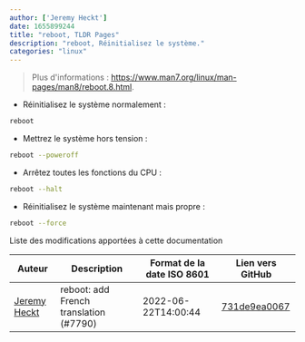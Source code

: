```yaml
---
author: ['Jeremy Heckt']
date: 1655899244
title: "reboot, TLDR Pages"
description: "reboot, Réinitialisez le système."
categories: "linux"
---
```

> Plus d'informations : <https://www.man7.org/linux/man-pages/man8/reboot.8.html>.

- Réinitialisez le système normalement :

```bash
reboot
```

- Mettrez le système hors tension :

```bash
reboot --poweroff
```

- Arrêtez toutes les fonctions du CPU :

```bash
reboot --halt
```

- Réinitialisez le système maintenant mais propre :

```bash
reboot --force
```
Liste des modifications apportées à cette documentation


Auteur | Description | Format de la date ISO 8601 | Lien vers GitHub
------|-----|-----|-----
[Jeremy Heckt](mailto:turnipsoup@users.noreply.github.com) | reboot: add French translation (#7790) | 2022-06-22T14:00:44 | [731de9ea0067](https://github.com/tldr-pages/tldr/commit/731de9ea0067c0dbbc7bed7f7d60b4784603ddea)

